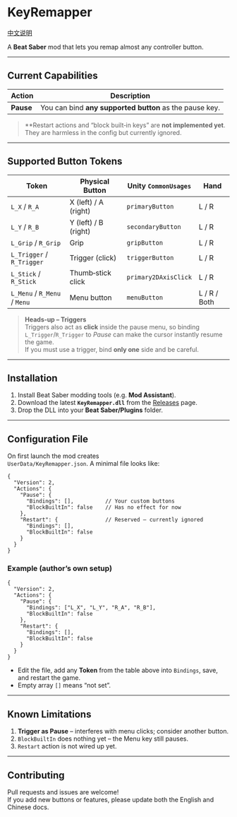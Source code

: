 # KeyRemapper

[中文说明](README_zh.md)

A **Beat Saber** mod that lets you remap almost any controller button.

---

## Current Capabilities

| Action | Description |
|--------|-------------|
| **Pause** | You can bind **any supported button** as the pause key. |

> **Restart actions and “block built‑in keys” are **not implemented yet**.  
> They are harmless in the config but currently ignored.

---

## Supported Button Tokens

| Token | Physical Button | Unity `CommonUsages` | Hand |
|-------|----------------|----------------------|------|
| `L_X` / `R_A` | X (left) / A (right) | `primaryButton` | L / R |
| `L_Y` / `R_B` | Y (left) / B (right) | `secondaryButton` | L / R |
| `L_Grip` / `R_Grip` | Grip | `gripButton` | L / R |
| `L_Trigger` / `R_Trigger` | Trigger (click) | `triggerButton` | L / R |
| `L_Stick` / `R_Stick` | Thumb‑stick click | `primary2DAxisClick` | L / R |
| `L_Menu` / `R_Menu` / `Menu` | Menu button | `menuButton` | L / R / Both |

> **Heads‑up – Triggers**  
> Triggers also act as **click** inside the pause menu, so binding `L_Trigger`/`R_Trigger` to *Pause* can make the cursor instantly resume the game.  
> If you must use a trigger, bind **only one** side and be careful.

---

## Installation

1. Install Beat Saber modding tools (e.g. **Mod Assistant**).
2. Download the latest **`KeyRemapper.dll`** from the [Releases](https://github.com/lyyQwQ/KeyRemapper/releases) page.
3. Drop the DLL into your **Beat Saber/Plugins** folder.

---

## Configuration File

On first launch the mod creates  
`UserData/KeyRemapper.json`. A minimal file looks like:

```jsonc
{
  "Version": 2,
  "Actions": {
    "Pause": {
      "Bindings": [],          // Your custom buttons
      "BlockBuiltIn": false    // Has no effect for now
    },
    "Restart": {               // Reserved – currently ignored
      "Bindings": [],
      "BlockBuiltIn": false
    }
  }
}
```

### Example (author’s own setup)

```jsonc
{
  "Version": 2,
  "Actions": {
    "Pause": {
      "Bindings": ["L_X", "L_Y", "R_A", "R_B"],
      "BlockBuiltIn": false
    },
    "Restart": {
      "Bindings": [],
      "BlockBuiltIn": false
    }
  }
}
```

* Edit the file, add any **Token** from the table above into `Bindings`, save, and restart the game.
* Empty array `[]` means “not set”.

---

## Known Limitations

1. **Trigger as Pause** – interferes with menu clicks; consider another button.
2. `BlockBuiltIn` does nothing yet – the Menu key still pauses.
3. `Restart` action is not wired up yet.

---

## Contributing

Pull requests and issues are welcome!  
If you add new buttons or features, please update both the English and Chinese docs.